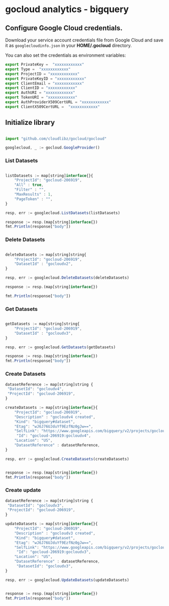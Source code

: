 # gocloud analytics - bigquery

## Configure Google Cloud credentials.

Download your service account credentials file from Google Cloud and save it as `googlecloudinfo.json` in your <b>HOME/.gocloud</b> directory.

You can also set the credentials as environment variables:
```js
export PrivateKey =  "xxxxxxxxxxxx"
export Type =  "xxxxxxxxxxxx"
export ProjectID = "xxxxxxxxxxxx"
export PrivateKeyID = "xxxxxxxxxxxx"
export ClientEmail = "xxxxxxxxxxxx"
export ClientID = "xxxxxxxxxxxx"
export AuthURI = "xxxxxxxxxxxx"
export TokenURI = "xxxxxxxxxxxx"
export AuthProviderX509CertURL = "xxxxxxxxxxxx"
export ClientX509CertURL =  "xxxxxxxxxxxx"
```

## Initialize library

```js

import "github.com/cloudlibz/gocloud/gocloud"

googlecloud, _ := gocloud.GoogleProvider()
```

### List Datasets

```js

listDatasets := map[string]interface{}{
	"ProjectId": "gocloud-206919",
	"All" : true,
	"Filter" : "",
	"MaxResults" : 1,
	"PageToken" : "",
}

resp, err := googlecloud.ListDatasets(listDatasets)

response := resp.(map[string]interface{})
fmt.Println(response["body"])
  ```

### Delete Datasets

```js

deleteDatasets := map[string]string{
	"ProjectId": "gocloud-206919",
	"DatasetId" : "gocloudv2",
}

resp, err := googlecloud.DeleteDatasets(deleteDatasets)

response := resp.(map[string]interface{})

fmt.Println(response["body"])
```

### Get Datasets

```js

getDatasets := map[string]string{
	"ProjectId": "gocloud-206919",
	"DatasetId" : "gocloudv3",
}

resp, err := googlecloud.GetDatasets(getDatasets)

response := resp.(map[string]interface{})
fmt.Println(response["body"])

```

### Create Datasets

```js
datasetReference := map[string]string {
 "DatasetId": "gocloudv4",
 "ProjectId": "gocloud-206919",
}

createDatasets := map[string]interface{}{
	"ProjectId": "gocloud-206919",
	"Description" : "gocloudv4 created",
	"Kind": "bigquery#dataset",
	"Etag": "wJ6J76UJduYf9EzfNz0gJw==",
	"SelfLink": "https://www.googleapis.com/bigquery/v2/projects/gocloud-206919/datasets/gocloudv3",
	 "Id": "gocloud-206919:gocloudv4",
	"Location": "US",
	"DatasetReference" : datasetReference,
}

resp, err := googlecloud.CreateDatasets(createDatasets)


response := resp.(map[string]interface{})
fmt.Println(response["body"])

```


### Create update

```js
datasetReference := map[string]string {
 "DatasetId": "gocloudv3",
 "ProjectId": "gocloud-206919",
}

updateDatasets := map[string]interface{}{
	"ProjectId": "gocloud-206919",
	"Description" : "gocloudv3 created",
	"Kind": "bigquery#dataset",
	"Etag": "wJ6J76UJduYf9EzfNz0gJw==",
	"SelfLink": "https://www.googleapis.com/bigquery/v2/projects/gocloud-206919/datasets/gocloudv3",
	 "Id": "gocloud-206919:gocloudv3",
	"Location": "US",
	"DatasetReference" : datasetReference,
	 "DatasetId": "gocloudv3",
}

resp, err := googlecloud.UpdateDatasets(updateDatasets)


response := resp.(map[string]interface{})
fmt.Println(response["body"])


```
